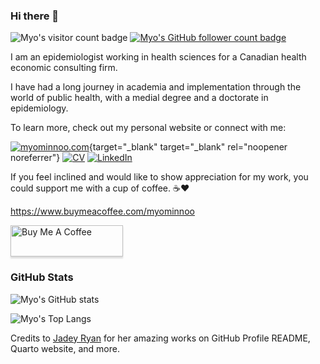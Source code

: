 ### Hi there 👋

<!-- README adapted from https://github.com/z3tt/Z3tt/blob/master/README.md?plain=1 -->

![Myo's visitor count badge](https://visitor-badge.laobi.icu/badge?page_id=myominnoo.myominnoo) [![Myo's GitHub follower count badge](https://img.shields.io/github/followers/myominnoo?label=Follow&style=social)](https://github.com/myominnoo)

I am an epidemiologist working in health sciences for a Canadian health economic consulting firm.

I have had a long journey in academia and implementation through the world of public health, with a medial degree and a doctorate in epidemiology.

To learn more, check out my personal website or connect with me:
  
[![myominnoo.com](https://img.shields.io/badge/myominnoo.com-%230b7366.svg?style=for-the-badge&logoColor=white)](https://myominnoo.com){target="_blank" target="_blank" rel="noopener noreferrer"} [![CV](https://img.shields.io/badge/CV-%236a2d0a.svg?style=for-the-badge&logoColor=white)](https://myominnoo.com/cv) [![LinkedIn](https://img.shields.io/badge/linkedin-%230077B5.svg?style=for-the-badge&logo=linkedin&logoColor=white)](https://www.linkedin.com/in/myominnoo/)

<!-- coffee button adapted from https://github.com/z3tt/Z3tt/blob/master/README.md?plain=1 -->

If you feel inclined and would like to show appreciation for my work, you could support me with a cup of coffee. ☕️♥️

https://www.buymeacoffee.com/myominnoo


<a href="https://www.buymeacoffee.com/myominnoo" target="_blank"><img src="https://www.buymeacoffee.com/assets/img/guidelines/download-assets-sm-1.svg" alt="Buy Me A Coffee" style="height: 50px !important;width: 180px !important;box-shadow: 0px 3px 2px 0px rgba(190, 190, 190, 0.5) !important;-webkit-box-shadow: 0px 3px 2px 0px rgba(190, 190, 190, 0.5) !important;" ></a>

### GitHub Stats
  
![Myo's GitHub stats](https://github-readme-stats.vercel.app/api?username=myominnoo&theme=vue-dark&show_icons=true) 

![Myo's Top Langs](https://github-readme-stats.vercel.app/api/top-langs/?username=myominnoo&layout=compact&theme=vue-dark&hide=javascript,html,typescript)


Credits to [Jadey Ryan](https://jadeyryan.com/) for her amazing works on GitHub Profile README, Quarto website, and more.
